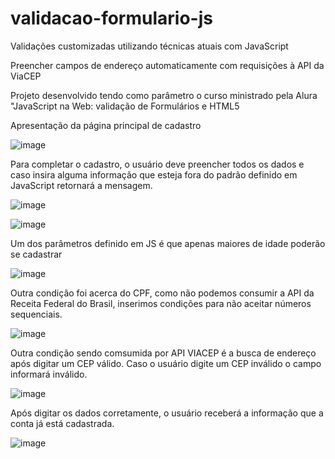 # validacao-formulario-js

Validações customizadas utilizando técnicas atuais com JavaScript

Preencher campos de endereço automaticamente com requisições à API da ViaCEP

Projeto desenvolvido tendo como parâmetro o curso ministrado pela Alura "JavaScript na Web: validação de Formulários e HTML5

Apresentação da página principal de cadastro

![image](https://user-images.githubusercontent.com/101356855/200185963-60d135d9-9e7a-415e-821c-6377e11cdcf4.png)

Para completar o cadastro, o usuário deve preencher todos os dados e caso insira alguma informação que esteja fora do padrão definido em JavaScript retornará a mensagem.

![image](https://user-images.githubusercontent.com/101356855/200186155-a1260ae0-6524-4205-8343-b7fc01859309.png)

![image](https://user-images.githubusercontent.com/101356855/200186209-f0bfda8e-e493-4fad-bc6a-958f6371bbc4.png)

Um dos parâmetros definido em JS é que apenas maiores de idade poderão se cadastrar

![image](https://user-images.githubusercontent.com/101356855/200186236-0e6de195-5be6-45ad-b101-e5fd5e3b93e2.png)

Outra condição foi acerca do CPF, como não podemos consumir a API da Receita Federal do Brasil, inserimos condições para não aceitar números sequenciais.

![image](https://user-images.githubusercontent.com/101356855/200186351-017fe72a-d0a1-4299-be6d-cf80d5af9751.png)

Outra condição sendo comsumida por API VIACEP é a busca de endereço após digitar um CEP válido. Caso o usuário digite um CEP inválido o campo informará inválido.

![image](https://user-images.githubusercontent.com/101356855/200186466-cdea7699-3b4f-4d82-8498-659f9d3553c5.png)

Após digitar os dados corretamente, o usuário receberá a informação que a conta já está cadastrada.

![image](https://user-images.githubusercontent.com/101356855/200186528-56338512-51fa-4f0a-ba52-6bd3a1d7a565.png)


